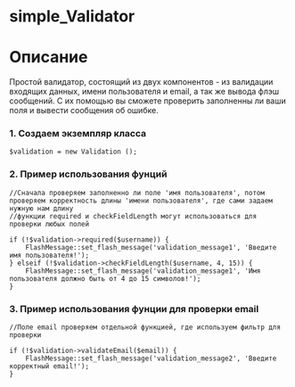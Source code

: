 # simple_Validator

# Описание

Простой валидатор, состоящий из двух компонентов - из валидации входящих данных, имени пользователя и email, а так же вывода флэш сообщений. С их помощью вы сможете проверить заполненны ли ваши поля и вывести сообщения об ошибке.


### 1. Создаем экземпляр класса

```
$validation = new Validation ();

```


### 2. Пример использования фунций

```
//Сначала проверяем заполненно ли поле 'имя пользователя', потом проверяем корректность длины 'имени пользователя', где сами задаем нужную нам длину
//функции required и checkFieldLength могут использоваться для проверки любых полей

if (!$validation->required($username)) {
    FlashMessage::set_flash_message('validation_message1', 'Введитe имя пользователя!');
} elseif (!$validation->checkFieldLength($username, 4, 15)) {
    FlashMessage::set_flash_message('validation_message1', 'Имя пользователя должно быть от 4 до 15 символов!');
}

```


### 3. Пример использования фунции для проверки email

```
//Поле email проверяем отдельной функцией, где используем фильтр для проверки 

if (!$validation->validateEmail($email)) {
    FlashMessage::set_flash_message('validation_message2', 'Введитe корректный email!');
}

```
